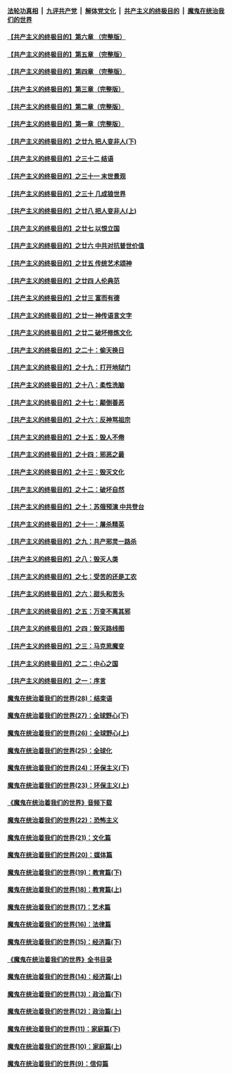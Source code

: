 ####  [法轮功真相](../../../../basic/blob/master/README.md?t=06270431) &nbsp;|&nbsp; [九评共产党](../../../../9ping.md/blob/master/README.md?t=06270431) &nbsp;|&nbsp; [解体党文化](../../../../jtdwh.md/blob/master/README.md?t=06270431)  &nbsp;|&nbsp; [共产主义的终极目的](../../../../gczydzjmd.md/blob/master/README.md?t=06270431) &nbsp;|&nbsp; [魔鬼在统治我们的世界](../../../../mgztzwmdsj.md/blob/master/README.md?t=06270431) 

#### [【共产主义的终极目的】第六章 （完整版）](../pages/nsc422/n11428913.md?t=06270431) 

#### [【共产主义的终极目的】第五章 （完整版）](../pages/nsc422/n11428912.md?t=06270431) 

#### [【共产主义的终极目的】第四章 （完整版）](../pages/nsc422/n11428907.md?t=06270431) 

#### [【共产主义的终极目的】第三章（完整版）](../pages/nsc422/n11428848.md?t=06270431) 

#### [【共产主义的终极目的】第二章（完整版）](../pages/nsc422/n11428831.md?t=06270431) 

#### [【共产主义的终极目的】第一章（完整版）](../pages/nsc422/n11417651.md?t=06270431) 

#### [【共产主义的终极目的】之廿九 把人变非人(下)](../pages/nsc422/n11344140.md?t=06270431) 

#### [【共产主义的终极目的】之三十二 结语](../pages/nsc422/n11360535.md?t=06270431) 

#### [【共产主义的终极目的】之三十一 末世景观](../pages/nsc422/n11351129.md?t=06270431) 

#### [【共产主义的终极目的】之三十 几成狼世界](../pages/nsc422/n11348280.md?t=06270431) 

#### [【共产主义的终极目的】之廿八 把人变非人(上)](../pages/nsc422/n11340492.md?t=06270431) 

#### [【共产主义的终极目的】之廿七 以恨立国](../pages/nsc422/n11336944.md?t=06270431) 

#### [【共产主义的终极目的】之廿六 中共对抗普世价值](../pages/nsc422/n11324785.md?t=06270431) 

#### [【共产主义的终极目的】之廿五 传统艺术颂神](../pages/nsc422/n11296396.md?t=06270431) 

#### [【共产主义的终极目的】之廿四 人伦典范](../pages/nsc422/n11296397.md?t=06270431) 

#### [【共产主义的终极目的】之廿三 富而有德](../pages/nsc422/n11283598.md?t=06270431) 

#### [【共产主义的终极目的】之廿一 神传语言文字](../pages/nsc422/n11263265.md?t=06270431) 

#### [【共产主义的终极目的】之廿二 破坏修炼文化](../pages/nsc422/n11245728.md?t=06270431) 

#### [【共产主义的终极目的】之二十：偷天换日](../pages/nsc422/n11238846.md?t=06270431) 

#### [【共产主义的终极目的】之十九：打开地狱门](../pages/nsc422/n11206376.md?t=06270431) 

#### [【共产主义的终极目的】之十八：柔性洗脑](../pages/nsc422/n11199994.md?t=06270431) 

#### [【共产主义的终极目的】之十七：颠倒善恶](../pages/nsc422/n11179782.md?t=06270431) 

#### [【共产主义的终极目的】之十六：反神骂祖宗](../pages/nsc422/n11166798.md?t=06270431) 

#### [【共产主义的终极目的】之十五：毁人不倦](../pages/nsc422/n11166792.md?t=06270431) 

#### [【共产主义的终极目的】之十四：邪恶之最](../pages/nsc422/n11150249.md?t=06270431) 

#### [【共产主义的终极目的】之十三：毁灭文化](../pages/nsc422/n11135227.md?t=06270431) 

#### [【共产主义的终极目的】之十二：破坏自然](../pages/nsc422/n11135214.md?t=06270431) 

#### [【共产主义的终极目的】之十：苏俄预演 中共登台](../pages/nsc422/n11118424.md?t=06270431) 

#### [【共产主义的终极目的】之十一：屠杀精英](../pages/nsc422/n11118442.md?t=06270431) 

#### [【共产主义的终极目的】之九：共产邪灵一路杀](../pages/nsc422/n11114139.md?t=06270431) 

#### [【共产主义的终极目的】之八：毁灭人类](../pages/nsc422/n11108503.md?t=06270431) 

#### [【共产主义的终极目的】之七：受苦的还是工农](../pages/nsc422/n11101809.md?t=06270431) 

#### [【共产主义的终极目的】之六：甜头和苦头](../pages/nsc422/n11096971.md?t=06270431) 

#### [【共产主义的终极目的】之五：万变不离其邪](../pages/nsc422/n11091285.md?t=06270431) 

#### [【共产主义的终极目的】之四：毁灭路线图](../pages/nsc422/n11086284.md?t=06270431) 

#### [【共产主义的终极目的】之三：马克思魔变](../pages/nsc422/n11061941.md?t=06270431) 

#### [【共产主义的终极目的】之二：中心之国](../pages/nsc422/n11047728.md?t=06270431) 

#### [【共产主义的终极目的】之一：序言](../pages/nsc422/n11086077.md?t=06270431) 

#### [魔鬼在统治着我们的世界(28)：结束语](../pages/nsc422/n10936246.md?t=06270431) 

#### [魔鬼在统治着我们的世界(27)：全球野心(下)](../pages/nsc422/n10928319.md?t=06270431) 

#### [魔鬼在统治着我们的世界(26)：全球野心(上)](../pages/nsc422/n10900318.md?t=06270431) 

#### [魔鬼在统治着我们的世界(25)：全球化](../pages/nsc422/n10788205.md?t=06270431) 

#### [魔鬼在统治着我们的世界(24)：环保主义(下)](../pages/nsc422/n10695307.md?t=06270431) 

#### [魔鬼在统治着我们的世界(23)：环保主义(上)](../pages/nsc422/n10688613.md?t=06270431) 

#### [《魔鬼在统治着我们的世界》音频下载](../pages/nsc422/n10635553.md?t=06270431) 

#### [魔鬼在统治着我们的世界(22)：恐怖主义](../pages/nsc422/n10614727.md?t=06270431) 

#### [魔鬼在统治着我们的世界(21)：文化篇](../pages/nsc422/n10597706.md?t=06270431) 

#### [魔鬼在统治着我们的世界(20)：媒体篇](../pages/nsc422/n10586579.md?t=06270431) 

#### [魔鬼在统治着我们的世界(19)：教育篇(下)](../pages/nsc422/n10564808.md?t=06270431) 

#### [魔鬼在统治着我们的世界(18)：教育篇(上)](../pages/nsc422/n10526970.md?t=06270431) 

#### [魔鬼在统治着我们的世界(17)：艺术篇](../pages/nsc422/n10499093.md?t=06270431) 

#### [魔鬼在统治着我们的世界(16)：法律篇](../pages/nsc422/n10485969.md?t=06270431) 

#### [魔鬼在统治着我们的世界(15)：经济篇(下)](../pages/nsc422/n10469975.md?t=06270431) 

#### [《魔鬼在统治着我们的世界》全书目录](../pages/nsc422/n10464261.md?t=06270431) 

#### [魔鬼在统治着我们的世界(14)：经济篇(上)](../pages/nsc422/n10457370.md?t=06270431) 

#### [魔鬼在统治着我们的世界(13)：政治篇(下)](../pages/nsc422/n10448270.md?t=06270431) 

#### [魔鬼在统治着我们的世界(12)：政治篇(上)](../pages/nsc422/n10444576.md?t=06270431) 

#### [魔鬼在统治着我们的世界(11)：家庭篇(下)](../pages/nsc422/n10440961.md?t=06270431) 

#### [魔鬼在统治着我们的世界(10)：家庭篇(上)](../pages/nsc422/n10435448.md?t=06270431) 

#### [魔鬼在统治着我们的世界(9)：信仰篇](../pages/nsc422/n10432159.md?t=06270431) 

